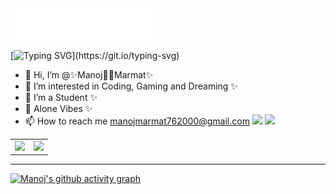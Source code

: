<img src=images/header.svg alt="Hi there! How are you doing?"/>

[![Typing SVG](https://readme-typing-svg.herokuapp.com?color=%232CFF05&multiline=true&height=60&lines=Final+Year+Student%2C;____"Self-Learner".)](https://git.io/typing-svg)
- 👋 Hi, I’m @✨Manoj👨‍💻Marmat✨
- 👀 I’m interested in Coding, Gaming and Dreaming ✨
- 🌱 I’m a Student ✨
- 💞️ Alone Vibes ✨
- 📫 How to reach me manojmarmat762000@gmail.com
[![](https://img.shields.io/badge/Manoj_Marmat-%23181717?style=flat-square&logo=linkedin&logoColor=0077b5)](https://www.linkedin.com/in/manoj-marmat-974027190/)
[![](https://img.shields.io/badge/-@Manoj_Marmat-%23181717?style=flat-square&logo=github)](https://github.com/manoj0marmat)


<table><tr><td><img src="https://github-readme-stats.vercel.app/api?username=Manoj0Marmat&show_icons=true&theme=gotham" /></td><td><img src="http://github-readme-streak-stats.herokuapp.com?user=Manoj0Marmat&theme=gotham"/></td></tr></table>

<hr>

<!-- [![GitHub Streak](http://github-readme-streak-stats.herokuapp.com?user=Manoj0Marmat&theme=blood-dark)](https://git.io/streak-stats) [![Top Langs](https://github-readme-stats.vercel.app/api/top-langs/?username=Manoj0Marmat&layout=compact&theme=dracula&langs_count=5)](https://github.com/Manoj0Marmat/github-readme-stats) -->



[![Manoj's github activity graph](https://activity-graph.herokuapp.com/graph?username=Manoj0Marmat&theme=rogue)](https://github.com/ashutosh00710/github-readme-activity-graph)





<!--
**Manoj0Marmat/Manoj0Marmat** is a ✨ _special_ ✨ repository because its `README.md` (this file) appears on your GitHub profile.

Here are some ideas to get you started:

- 🔭 I’m currently working on ...
- 🌱 I’m currently learning ...
- 👯 I’m looking to collaborate on ...
- 🤔 I’m looking for help with ...
- 💬 Ask me about ...
- 📫 How to reach me: ...
- 😄 Pronouns: ...
- ⚡ Fun fact: ...
-->
